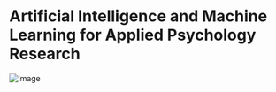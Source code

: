 # Artificial Intelligence and Machine Learning for Applied Psychology Research

![image](https://github.com/user-attachments/assets/d9619894-3fd6-41a5-9f9a-420a6952b7d4)
